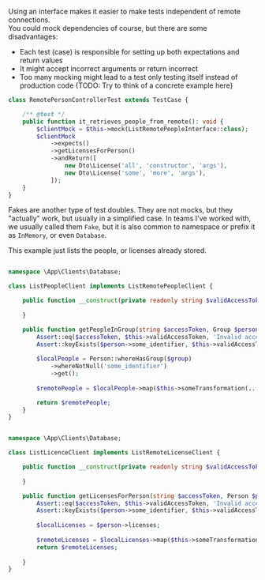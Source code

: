 Using an interface makes it easier to make tests independent of remote connections.  
You could mock dependencies of course, but there are some disadvantages:

- Each test (case) is responsible for setting up both expectations and return values
- It might accept incorrect arguments or return incorrect 
- Too many mocking might lead to a test only testing itself instead of production code
{TODO: Try to think of a concrete example here}

```php
class RemotePersonControllerTest extends TestCase {

    /** @test */
    public function it_retrieves_people_from_remote(): void {
        $clientMock = $this->mock(ListRemotePeopleInterface::class);
        $clientMock
            ->expects()
            ->getLicensesForPerson()
            ->andReturn([
                new Dto\License('all', 'constructor', 'args'),
                new Dto\License('some', 'more', 'args'),
            ]);
    }
} 
```


Fakes are another type of test doubles. They are not mocks, but they "actually" work, but usually in a simplified case.
In teams I've worked with, we usually called them `Fake`, but it is also common to namespace or prefix it as `InMemory`, or even `Database`.


This example just lists the people, or licenses already stored. 

```php

namespace \App\Clients\Database;

class ListPeopleClient implements ListRemotePeopleClient {

    public function __construct(private readonly string $validAccessToken): {
    
    }

    public function getPeopleInGroup(string $accessToken, Group $person): Collection {
        Assert::eq($accessToken, $this->validAccessToken, 'Invalid access token');
        Assert::keyExists($person->some_identifier, $this->validAccessToken, 'Unknown group');
        
        $localPeople = Person::whereHasGroup($group)
            ->whereNotNull('some_identifier')
            ->get();       
        
        $remotePeople = $localPeople->map($this->someTransformation(...)); // still just go with it

        return $remotePeople;
    }
} 
```



```php

namespace \App\Clients\Database;

class ListLicenceClient implements ListRemoteLicenseClient {

    public function __construct(private readonly string $validAccessToken): {
    
    }

    public function getLicensesForPerson(string $accessToken, Person $person): Collection {
        Assert::eq($accessToken, $this->validAccessToken, 'Invalid access token');
        Assert::keyExists($person->some_identifier, $this->validAccessToken, 'Unknown person');
        
        $localLicenses = $person->licenses;       
        
        $remoteLicenses = $localLicenses->map($this->someTransformation(...));
        return $remoteLicenses;
        
    }
} 
```
